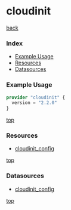 # cloudinit

[back](../)

### Index

- [Example Usage](#example-usage)
- [Resources](#resources)
- [Datasources](#datasources)

### Example Usage

```terraform
provider "cloudinit" {
  version = "2.2.0"
}
```

[top](#index)

### Resources


- [cloudinit_config](./r/cloudinit_config.md)


[top](#index)

### Datasources


- [cloudinit_config](./d/cloudinit_config.md)


[top](#index)
